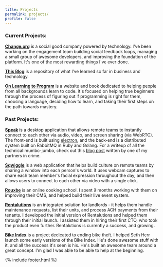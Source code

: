 ```yaml
---
title: Projects
permalink: projects/
profile: false
---
```


### Current Projects:
**[Change.org](http://www.change.org)** is a social good company powered by technology. I've been working on the engagement team building social feedback loops, managing a small group of awesome developers, and improving the foundation of the platform. It's one of the most rewarding things I've ever done.

**[This Blog](http://willbarrett.me)** is a repository of what I've learned so far in business and technology.

**[On Learning to Program](http://onlearningtoprogram.com)** is a website and book dedicated to helping people from all backgrounds learn to code. It's focused on helping true beginners through the process of figuring out if programming is right for them, choosing a language, deciding how to learn, and taking their first steps on the path towards mastery.


### Past Projects:

**[Speak](http://speak.io/)** is a desktop application that allows remote teams to instantly connect to each other via audio, video, and screen sharing (via WebRTC). The front-end is built using [electron](http://electron.atom.io), and the back-end is a distributed system built on RabbitMQ in Ruby and Golang. For a writeup of all the technical mumbo-jumbo, check out this [blog post](http://blog.speak.io/how-we-use-microservices-and-event-sourcing-to-instantly-connect-calls/) written by one of my partners in crime.

**[Sqwiggle](http://www.sqwiggle.com/)** is a web application that helps build culture on remote teams by sharing a window into each person's world. It uses webcam captures to share each team member's facial expression throughout the day, and then allows users to connect to each other via video with a single click.

**[Rouxbe](http://rouxbe.com/)** is an online cooking school. I spent 9 months working with them on improving their CMS, and helped build their live event system.

**[Rentalutions](http://www.rentalutions.com/)** is an integrated solution for landlords - it helps them handle maintenance requests, list their units, and process ACH payments from their tenants. I developed the initial version of Rentalutions and helped them through their initial launch. I assisted them in hiring their first CTO, who took the product even further. Rentalutions is currently a success, and growing.

**[Bike Index](https://bikeindex.org/)** is a project dedicated to ending bike theft. I helped Seth Herr launch some early versions of the Bike Index. He's done awesome stuff with it, and all the success it's seen is his. He's built an awesome team around a great concept. I'm glad I was able to be able to help at the beginning.

{% include footer.html %}
